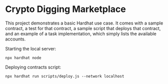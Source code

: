 # Crypto Digging Marketplace

This project demonstrates a basic Hardhat use case. It comes with a sample contract, a test for that contract, a sample script that deploys that contract, and an example of a task implementation, which simply lists the available accounts.

Starting the local server:

```shell
npx hardhat node
```

Deploying contracts script:

```shell
npx hardhat run scripts/deploy.js --network localhost
```
